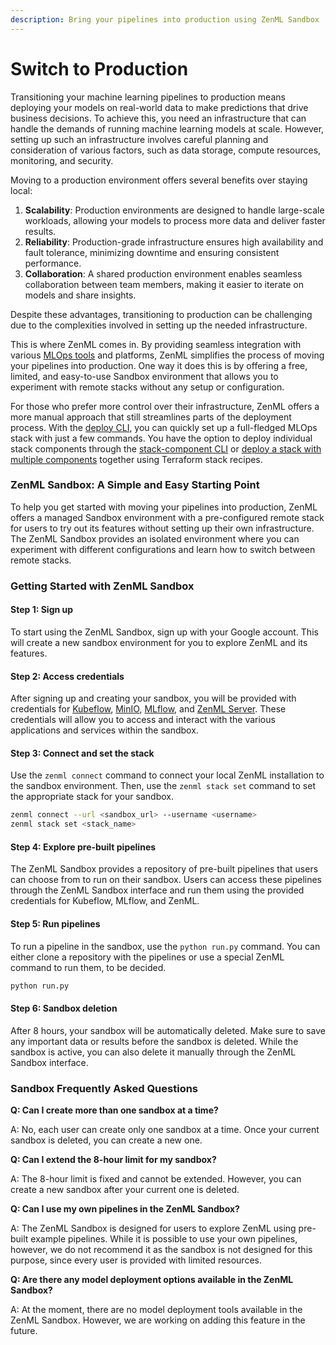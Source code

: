 ```yaml
---
description: Bring your pipelines into production using ZenML Sandbox
---
```


# Switch to Production

Transitioning your machine learning pipelines to production means deploying your models on real-world data to make predictions that drive business decisions. To achieve this, you need an infrastructure that can handle the demands of running machine learning models at scale. However, setting up such an infrastructure involves careful planning and consideration of various factors, such as data storage, compute resources, monitoring, and security.

Moving to a production environment offers several benefits over staying local:

1. **Scalability**: Production environments are designed to handle large-scale workloads, allowing your models to process more data and deliver faster results.
2. **Reliability**: Production-grade infrastructure ensures high availability and fault tolerance, minimizing downtime and ensuring consistent performance.
3. **Collaboration**: A shared production environment enables seamless collaboration between team members, making it easier to iterate on models and share insights.

Despite these advantages, transitioning to production can be challenging due to the complexities involved in setting up the needed infrastructure.

This is where ZenML comes in. By providing seamless integration with various [MLOps tools](../../learning/component-gallery/integrations.md) and platforms, ZenML simplifies the process of moving your pipelines into production. One way it does this is by offering a free, limited, and easy-to-use Sandbox environment that allows you to experiment with remote stacks without any setup or configuration.

For those who prefer more control over their infrastructure, ZenML offers a more manual approach that still streamlines parts of the deployment process. With the [deploy CLI](../../platform-guide/set-up-your-mlops-platform/deploy-and-set-up-a-cloud-stack/), you can quickly set up a full-fledged MLOps stack with just a few commands. You have the option to deploy individual stack components through the [stack-component CLI](../../platform-guide/set-up-your-mlops-platform/deploy-and-set-up-a-cloud-stack/deploying-stack-components.md) or [deploy a stack with multiple components](../../platform-guide/set-up-your-mlops-platform/deploy-and-set-up-a-cloud-stack/deploying-a-stack-using-stack-recipes.md) together using Terraform stack recipes.

### ZenML Sandbox: A Simple and Easy Starting Point

To help you get started with moving your pipelines into production, ZenML offers a managed Sandbox environment with a pre-configured remote stack for users to try out its features without setting up their own infrastructure. The ZenML Sandbox provides an isolated environment where you can experiment with different configurations and learn how to switch between remote stacks.

### Getting Started with ZenML Sandbox

#### Step 1: Sign up

To start using the ZenML Sandbox, sign up with your Google account. This will create a new sandbox environment for you to explore ZenML and its features.

#### Step 2: Access credentials

After signing up and creating your sandbox, you will be provided with credentials for [Kubeflow](../../learning/component-gallery/orchestrators/kubeflow.md), [MinIO](../../learning/component-gallery/artifact-stores/s3.md), [MLflow](../../learning/component-gallery/experiment-trackers/mlflow.md), and [ZenML Server](transition-to-the-cloud.md). These credentials will allow you to access and interact with the various applications and services within the sandbox.

#### Step 3: Connect and set the stack

Use the `zenml connect` command to connect your local ZenML installation to the sandbox environment. Then, use the `zenml stack set` command to set the appropriate stack for your sandbox.

```bash
zenml connect --url <sandbox_url> --username <username>
zenml stack set <stack_name>
```

#### Step 4: Explore pre-built pipelines

The ZenML Sandbox provides a repository of pre-built pipelines that users can choose from to run on their sandbox. Users can access these pipelines through the ZenML Sandbox interface and run them using the provided credentials for Kubeflow, MLflow, and ZenML.

#### Step 5: Run pipelines

To run a pipeline in the sandbox, use the `python run.py` command. You can either clone a repository with the pipelines or use a special ZenML command to run them, to be decided.

```bash
python run.py
```

#### Step 6: Sandbox deletion

After 8 hours, your sandbox will be automatically deleted. Make sure to save any important data or results before the sandbox is deleted. While the sandbox is active, you can also delete it manually through the ZenML Sandbox interface.

### Sandbox Frequently Asked Questions

**Q: Can I create more than one sandbox at a time?**

A: No, each user can create only one sandbox at a time. Once your current sandbox is deleted, you can create a new one.

**Q: Can I extend the 8-hour limit for my sandbox?**

A: The 8-hour limit is fixed and cannot be extended. However, you can create a new sandbox after your current one is deleted.

**Q: Can I use my own pipelines in the ZenML Sandbox?**

A: The ZenML Sandbox is designed for users to explore ZenML using pre-built example pipelines. While it is possible to use your own pipelines, however, we do not recommend it as the sandbox is not designed for this purpose, since every user is provided with limited resources.

**Q: Are there any model deployment options available in the ZenML Sandbox?**

A: At the moment, there are no model deployment tools available in the ZenML Sandbox. However, we are working on adding this feature in the future.
